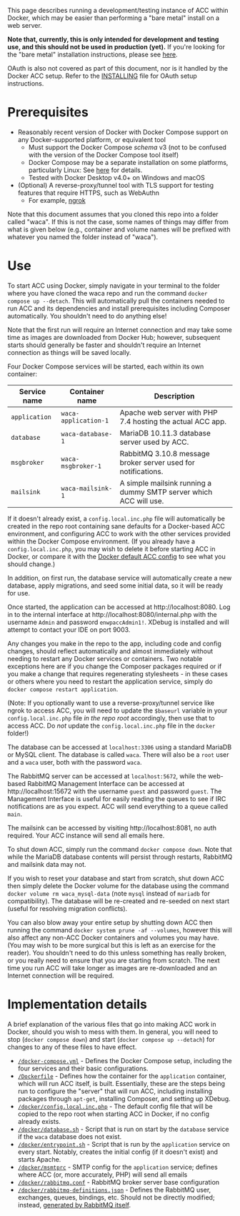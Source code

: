 This page describes running a development/testing instance of ACC within Docker, which may be easier than performing a
"bare metal" install on a web server.

**Note that, currently, this is only intended for development and testing use, and this should not be used in
production (yet).** If you're looking for the "bare metal" installation instructions, please see
[here](../INSTALLING.md).

OAuth is also not covered as part of this document, nor is it handled by the Docker ACC setup. Refer to the
[INSTALLING](../INSTALLING.md) file for OAuth setup instructions.

# Prerequisites
* Reasonably recent version of Docker with Docker Compose support on any Docker-supported platform, or equivalent tool
  * Must support the Docker Compose _schema_ v3 (not to be confused with the version of the Docker Compose tool itself)
  * Docker Compose may be a separate installation on some platforms, particularly Linux: See
    [here](https://docs.docker.com/compose/install/) for details.
  * Tested with Docker Desktop v4.0+ on Windows and macOS
* (Optional) A reverse-proxy/tunnel tool with TLS support for testing features that require HTTPS, such as WebAuthn
  * For example, [ngrok](https://ngrok.com/)

Note that this document assumes that you cloned this repo into a folder called "waca". If this is not the case, some
names of things may differ from what is given below (e.g., container and volume names will be prefixed with whatever
you named the folder instead of "waca").

# Use
To start ACC using Docker, simply navigate in your terminal to the folder where you have cloned the waca repo and run
the command `docker compose up --detach`. This will automatically pull the containers needed to run ACC and its
dependencies and install prerequisites including Composer automatically. You shouldn't need to do anything else!

Note that the first run will require an Internet connection and may take some time as images are downloaded from Docker
Hub; however, subsequent starts should generally be faster and shouldn't require an Internet connection as things will
be saved locally.

Four Docker Compose services will be started, each within its own container:

| Service name  | Container name       | Description                                                       |
|---------------|----------------------|-------------------------------------------------------------------|
| `application` | `waca-application-1` | Apache web server with PHP 7.4 hosting the actual ACC app.        |
| `database`    | `waca-database-1`    | MariaDB 10.11.3 database server used by ACC.                      |
| `msgbroker`   | `waca-msgbroker-1`   | RabbitMQ 3.10.8 message broker server used for notifications.     |
| `mailsink`    | `waca-mailsink-1`    | A simple mailsink running a dummy SMTP server which ACC will use. |

If it doesn't already exist, a `config.local.inc.php` file will automatically be created in the repo root containing
sane defaults for a Docker-based ACC environment, and configuring ACC to work with the other services provided within
the Docker Compose environment. (If you already have a `config.local.inc.php`, you may wish to delete it before starting
ACC in Docker, or compare it with the [Docker default ACC config](config.local.inc.php) to see what you should change.)

In addition, on first run, the database service will automatically create a new database, apply migrations, and seed
some initial data, so it will be ready for use.

Once started, the application can be accessed at http://localhost:8080. Log in to the internal interface at
http://localhost:8080/internal.php with the username `Admin` and password `enwpaccAdmin1!`. XDebug is installed and
will attempt to contact your IDE on port 9003.

Any changes you make in the repo to the app, including code and config changes, should reflect automatically and almost
immediately without needing to restart any Docker services or containers. Two notable exceptions here are if you change
the Composer packages required or if you make a change that requires regenerating stylesheets - in these cases or others
where you need to restart the application service, simply do `docker compose restart application`.

(Note: If you optionally want to use a reverse-proxy/tunnel service like ngrok to access ACC, you will need to update
the `$baseurl` variable in your `config.local.inc.php` file _in the repo root_ accordingly, then use that to access ACC.
Do _not_ update the `config.local.inc.php` file in the `docker` folder!)

The database can be accessed at `localhost:3306` using a standard MariaDB or MySQL client. The database is called
`waca`. There will also be a `root` user and a `waca` user, both with the password `waca`.

The RabbitMQ server can be accessed at `localhost:5672`, while the web-based RabbitMQ Management Interface can be
accessed at http://localhost:15672 with the username `guest` and password `guest`. The Management Interface is useful
for easily reading the queues to see if IRC notifications are as you expect. ACC will send everything to a queue called
`main`.

The mailsink can be accessed by visiting http://localhost:8081, no auth required. Your ACC instance will send all emails
here.

To shut down ACC, simply run the command `docker compose down`. Note that while the MariaDB database contents will
persist through restarts, RabbitMQ and mailsink data may not.

If you wish to reset your database and start from scratch, shut down ACC then simply delete the Docker volume for the
database using the command `docker volume rm waca_mysql-data` (note `mysql` instead of `mariadb` for compatibility). The
database will be re-created and re-seeded on next start (useful for resolving migration conflicts).

You can also blow away your entire setup by shutting down ACC then running the command `docker system prune -af
--volumes`, however this will also affect any non-ACC Docker containers and volumes you may have. (You may wish to be
more surgical but this is left as an exercise for the reader). You shouldn't need to do this unless something has really
broken, or you really need to ensure that you are starting from scratch. The next time you run ACC will take longer as
images are re-downloaded and an Internet connection will be required.

# Implementation details
A brief explanation of the various files that go into making ACC work in Docker, should you wish to mess with them. In
general, you will need to stop (`docker compose down`) and start (`docker compose up --detach`) for changes to any of
these files to have effect.

* [`/docker-compose.yml`](/docker-compose.yml) - Defines the Docker Compose setup, including the four services and their
  basic configurations.
* [`/Dockerfile`](/Dockerfile) - Defines how the container for the `application` container, which will run ACC itself,
  is built. Essentially, these are the steps being run to configure the "server" that will run ACC, including installing
  packages through `apt-get`, installing Composer, and setting up XDebug.
* [`/docker/config.local.inc.php`](/docker/config.local.inc.php) - The default config file that will be copied to the
  repo root when starting ACC in Docker, if no config already exists.
* [`/docker/database.sh`](/docker/database.sh) - Script that is run on start by the `database` service if the `waca`
  database does not exist.
* [`/docker/entrypoint.sh`](/docker/entrypoint.sh) - Script that is run by the `application` service on every start.
  Notably, creates the initial config (if it doesn't exist) and starts Apache.
* [`/docker/msmtprc`](/docker/msmtprc) - SMTP config for the `application` service; defines where ACC (or, more
  accurately, PHP) will send all emails
* [`/docker/rabbitmq.conf`](/docker/rabbitmq.conf) - RabbitMQ broker server base configuration
* [`/docker/rabbitmq-definitions.json`](/docker/rabbitmq-definitions.json) - Defines the RabbitMQ user, exchanges,
  queues, bindings, etc. Should not be directly modified; instead, [generated by RabbitMQ itself][rabbitmq-schema-def].

[rabbitmq-schema-def]: https://www.rabbitmq.com/definitions.html
